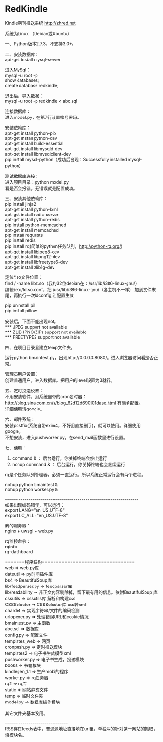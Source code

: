 RedKindle
================================

Kindle期刊推送系统
http://zhred.net

系统为Linux （Debian或Ubuntu）


一、Python版本2.7.3，不支持3.0+。


二、安装数据库：<br/>
apt-get install mysql-server<br/>

进入MySql：<br/>
mysql -u root -p<br/>
show databases;<br/>
create database redkindle;<br/>

退出后，导入数据：<br/>
mysql -u root -p redkindle < abc.sql<br/>

连接数据库：<br/>
进入model.py，在第7行设置帐号密码。<br/>


安装依赖库：<br/>
apt-get install python-pip<br/>
apt-get install python-dev<br/>
apt-get install build-essential<br/>
apt-get install libmysqld-dev<br/>
apt-get install libmysqlclient-dev<br/>
pip install mysql-python（成功后出现：Successfully installed mysql-python）<br/>


测试数据库连接：<br/>
进入项目目录：python model.py<br/>
看是否会报错。无错误就是配置成功。<br/>


三、安装其他依赖库：<br/>
pip install jinja2<br/>
apt-get install python-lxml<br/>
apt-get install redis-server<br/>
apt-get install python-redis<br/>
pip install python-memcached<br/>
apt-get install memcached<br/>
pip install requests<br/>
pip install redis<br/>
pip install rq(简单的python任务队列，http://python-rq.org/)<br/>
apt-get install libjpeg8-dev<br/>
apt-get install libpng12-dev<br/>
apt-get install libfreetype6-dev<br/>
apt-get install zlib1g-dev<br/>

定位*.so文件位置：<br/>
find / -name libz.so（我的32位debian在：/usr/lib/i386-linux-gnu/）<br/>
编辑/etc/ld.so.conf，把 /usr/lib/i386-linux-gnu/（各主机不一样） 加到文件末尾，再执行一次ldconfig,让配置生效<br/>

pip uninstall pil<br/>
pip install pillow<br/>
<br/>
安装后，下面不能出现not。<br/>
*** JPEG support not available<br/>
*** ZLIB (PNG/ZIP) support not available<br/>
*** FREETYPE2 support not available<br/>



四、在项目目录里建立temp文件夹。<br/>

运行python bmaintest.py，出现http://0.0.0.0:8080/。进入浏览器访问看是否正常。<br/>

管理员用户设置：<br/>
创建普通用户，进入数据库。把用户的level设置为3就行。<br/>



五、定时投送设置：<br/>
不用安装软件，用系统自带的cron定时器：<br/>
http://blog.sina.com.cn/s/blog_62d12d690101dase.html 有简单配置。<br/>
详细使用请google。<br/>

六、邮件系统：<br/>
安装postfix(系统自带exim4，不好用直接删了)，就可以使用。详细使用google。<br/>
不想安装，进入pushworker.py，在send_mail函数里进行设置。<br/>


七、使用：<br/>
1. command & ： 后台运行，你关掉终端会停止运行<br/>
2. nohup command & ： 后台运行，你关掉终端也会继续运行<br/>

rq是个任务队列管理器，必须一直运行。所以系统正常运行会有两个进程。<br/>

nohup python bmaintest &<br/>
nohup python worker.py &<br/>


--------------------------------------------------------------------<br/>
如果出现编码错误，可以运行：<br/>
	export LANG="en_US.UTF-8"<br/>
	export LC_ALL="en_US.UTF-8"<br/>

我的服务器：<br/>
	nginx + uwsgi + web.py<br/>

rq监控命令：<br/>
	rqinfo<br/>
	rq-dashboard<br/>


=======程序结构=================================<br/>
web => web.py库<br/>
dateutil => py时间插件库<br/>
bs4 => BeautifulSoup库<br/>
lib/feedparser.py => feedparser库<br/>
lib/readability => 非正文内容剔除掉，留下最有用的信息。依附BeautifulSoup    库<br/>
cssutils => cssutils库 解析和构建css<br/>
CSSSelector => CSSSelector库 css转xml<br/>
chardet => 实现字符串/文件的编码检测<br/>
urlopener.py => 处理错误URL和cookie情况<br/>
bmaintest.py => 主函数<br/>
abc.sql => 数据库<br/>
config.py => 配置文件<br/>
templates_web => 网页<br/>
cronpush.py => 定时推送模块<br/>
templates2 => 电子书生成模型xml<br/>
pushworker.py => 电子书生成，投递模块<br/>
books => 书籍模块<br/>
kindlegen_1.1 => 生产mobi的程序<br/>
worker.py => rq任务器<br/>
rq2 => rq库<br/>
static => 网站静态文件<br/>
temp => 临时文件夹<br/>
model.py => 数据库操作模块<br/>
<br/>
其它文件夹基本没用。<br/>


--------------------------------<br/>
RSS存在feeds表中，普通源地址直接填在url里，单独写的针对某一网站的抓取，填模块名。<br/>


